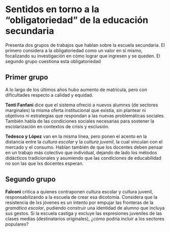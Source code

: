 # Sentidos en torno a la “obligatoriedad” de la educación secundaria

Presenta dos grupos de trabajos que hablan sobre la escuela secundaria. El primero considera a la obligatoriedad como un valor en sí mismo, focalizando su investigación en cómo lograr que ingresen y se queden. El segundo grupo cuestiona esta obligatoriedad

## Primer grupo

A lo largo de los últimos años hubo aumento de matrícula, pero con dificultades respecto a calidad y equidad.

**Tenti Fanfani** dice que el sistema ofreció a nuevos alumnxs (de sectores marginales) la misma oferta institucional que existía, sin plantear ni objetivos ni estrategias que respondan a las nuevas problemáticas sociales. También habla de las condiciones sociales necesarias para sostener la escolarización en contextos de crisis y exclusión.

**Tedesco y López** van en la misma línea, pero ponen el acento en la distancia entre la _cultura escolar_ y la _cultura juvenil_, la cual vinculan con el mercado y el consumo. Hablan también de que los docentes deben pensar en un trabajo más colectivo que individual, dejando de lado los métodos didácticos tradicionales y asumiendo que las condiciones de educabilidad no son las que lxs docentes esperan.

## Segundo grupo

**Falconi** critica a quienes contraponen cultura escolar y cultura juvenil, responsabilizando a la escuela de crear esa dicotomía. Considera que la resistencia de lxs jóvenes es un intento por empujar las fronteras de la _gramática escolar_, pudiendo construir una identidad de alumno que incluya sus gestos. Si la escuela castiga y excluye las expresiones juveniles de las clases medias (destinatarios originales), ¿cómo podría incluir a los sectores populares?   
